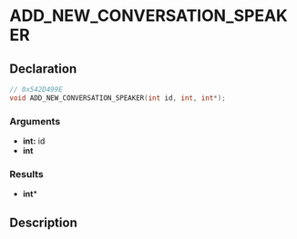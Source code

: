 # ADD_NEW_CONVERSATION_SPEAKER

## Declaration
```cpp
// 0x542D499E
void ADD_NEW_CONVERSATION_SPEAKER(int id, int, int*);
```

### Arguments
- **int:** id
- **int**

### Results
- **int***

## Description

